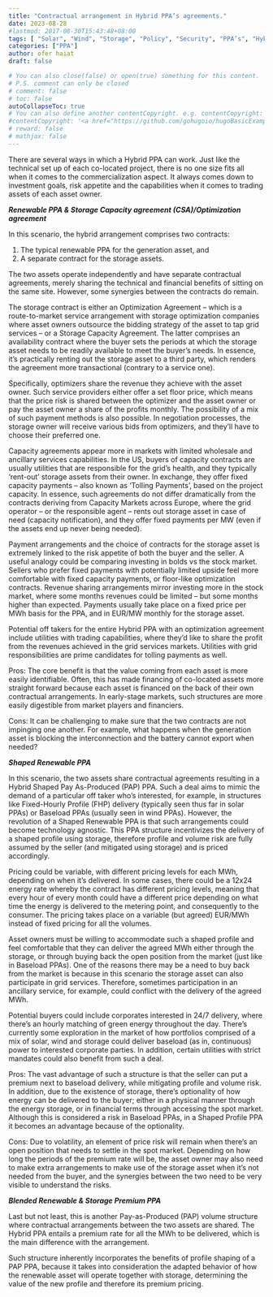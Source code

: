 ```yaml
---
title: "Contractual arrangement in Hybrid PPA’s agreements."
date: 2023-08-28
#lastmod: 2017-08-30T15:43:48+08:00
tags: [ "Solar", "Wind", "Storage", "Policy", "Security", "PPA’s", "Hybrid"]
categories: ["PPA"]
author: ofer haiat
draft: false

# You can also close(false) or open(true) something for this content.
# P.S. comment can only be closed
# comment: false
# toc: false
autoCollapseToc: true
# You can also define another contentCopyright. e.g. contentCopyright: "This is another copyright."
#contentCopyright: '<a href="https://github.com/gohugoio/hugoBasicExample" rel="noopener" target="_blank">See origin</a>'
# reward: false
# mathjax: false
---
```

 
There are several ways in which a Hybrid PPA can work. Just like the technical set up of each co-located project, there is no one size fits all when it comes to the commercialization aspect. It always comes down to investment goals, risk appetite and the capabilities when it comes to trading assets of each asset owner.

  _**Renewable PPA & Storage Capacity agreement (CSA)/Optimization agreement**_

In this scenario, the hybrid arrangement comprises two contracts:

  
   1. The typical renewable PPA for the generation asset, and
   2. A separate contract for the storage assets.

The two assets operate independently and have separate contractual agreements, merely sharing the technical and financial benefits of sitting on the same site. However, some synergies between the contracts do remain.

The storage contract is either an Optimization Agreement – which is a route-to-market service arrangement with storage optimization companies where asset owners outsource the bidding strategy of the asset to tap grid services – or a Storage Capacity Agreement. The latter comprises an availability contract where the buyer sets the periods at which the storage asset needs to be readily available to meet the buyer’s needs. In essence, it’s practically renting out the storage asset to a third party, which renders the agreement more transactional (contrary to a service one).

Specifically, optimizers share the revenue they achieve with the asset owner. Such service providers either offer a set floor price, which means that the price risk is shared between the optimizer and the asset owner or pay the asset owner a share of the profits monthly. The possibility of a mix of such payment methods is also possible. In negotiation processes, the storage owner will receive various bids from optimizers, and they’ll have to choose their preferred one.

Capacity agreements appear more in markets with limited wholesale and ancillary services capabilities. In the US, buyers of capacity contracts are usually utilities that are responsible for the grid’s health, and they typically ‘rent-out’ storage assets from their owner. In exchange, they offer fixed capacity payments – also known as ‘Tolling Payments’, based on the project capacity. In essence, such agreements do not differ dramatically from the contracts deriving from Capacity Markets across Europe, where the grid operator – or the responsible agent – rents out storage asset in case of need (capacity notification), and they offer fixed payments per MW (even if the assets end up never being needed).

Payment arrangements and the choice of contracts for the storage asset is extremely linked to the risk appetite of both the buyer and the seller. A useful analogy could be comparing investing in bolds vs the stock market. Sellers who prefer fixed payments with potentially limited upside feel more comfortable with fixed capacity payments, or floor-like optimization contracts. Revenue sharing arrangements mirror investing more in the stock market, where some months revenues could be limited – but some months higher than expected. Payments usually take place on a fixed price per MWh basis for the PPA, and in EUR/MW monthly for the storage asset.

Potential off takers for the entire Hybrid PPA with an optimization agreement include utilities with trading capabilities, where they’d like to share the profit from the revenues achieved in the grid services markets. Utilities with grid responsibilities are prime candidates for tolling payments as well.

Pros: The core benefit is that the value coming from each asset is more easily identifiable. Often, this has made financing of co-located assets more straight forward because each asset is financed on the back of their own contractual arrangements. In early-stage markets, such structures are more easily digestible from market players and financiers.

Cons: It can be challenging to make sure that the two contracts are not impinging one another. For example, what happens when the generation asset is blocking the interconnection and the battery cannot export when needed?

 _**Shaped Renewable PPA**_

In this scenario, the two assets share contractual agreements resulting in a Hybrid Shaped Pay As-Produced (PAP) PPA. Such a deal aims to mimic the demand of a particular off taker who’s interested, for example, in structures like Fixed-Hourly Profile (FHP) delivery (typically seen thus far in solar PPAs) or Baseload PPAs (usually seen in wind PPAs). However, the revolution of a Shaped Renewable PPA is that such arrangements could become technology agnostic. This PPA structure incentivizes the delivery of a shaped profile using storage, therefore profile and volume risk are fully assumed by the seller (and mitigated using storage) and is priced accordingly.

Pricing could be variable, with different pricing levels for each MWh, depending on when it’s delivered. In some cases, there could be a 12x24 energy rate whereby the contract has different pricing levels, meaning that every hour of every month could have a different price depending on what time the energy is delivered to the metering point, and consequently to the consumer. The pricing takes place on a variable (but agreed) EUR/MWh instead of fixed pricing for all the volumes.

Asset owners must be willing to accommodate such a shaped profile and feel comfortable that they can deliver the agreed MWh either through the storage, or through buying back the open position from the market (just like in Baseload PPAs). One of the reasons there may be a need to buy back from the market is because in this scenario the storage asset can also participate in grid services. Therefore, sometimes participation in an ancillary service, for example, could conflict with the delivery of the agreed MWh.

Potential buyers could include corporates interested in 24/7 delivery, where there’s an hourly matching of green energy throughout the day. There’s currently some exploration in the market of how portfolios comprised of a mix of solar, wind and storage could deliver baseload (as in, continuous) power to interested corporate parties. In addition, certain utilities with strict mandates could also benefit from such a deal.

Pros: The vast advantage of such a structure is that the seller can put a premium next to baseload delivery, while mitigating profile and volume risk. In addition, due to the existence of storage, there’s optionality of how energy can be delivered to the buyer; either in a physical manner through the energy storage, or in financial terms through accessing the spot market. Although this is considered a risk in Baseload PPAs, in a Shaped Profile PPA it becomes an advantage because of the optionality.

Cons: Due to volatility, an element of price risk will remain when there’s an open position that needs to settle in the spot market. Depending on how long the periods of the premium rate will be, the asset owner may also need to make extra arrangements to make use of the storage asset when it’s not needed from the buyer, and the synergies between the two need to be very visible to understand the risks.

_**Blended Renewable & Storage Premium PPA**_

Last but not least, this is another Pay-as-Produced (PAP) volume structure where contractual arrangements between the two assets are shared. The Hybrid PPA entails a premium rate for all the MWh to be delivered, which is the main difference with the arrangement.

Such structure inherently incorporates the benefits of profile shaping of a PAP PPA, because it takes into consideration the adapted behavior of how the renewable asset will operate together with storage, determining the value of the new profile and therefore its premium pricing.
